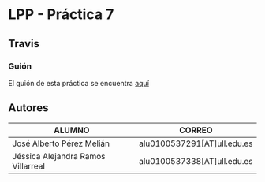 # LPP - Práctica 7
## Travis

### Guión  
El guión de esta práctica se encuentra [aquí](http://campusvirtual.ull.es/1314/mod/assign/view.php?id=95140)

Autores
-------
| ALUMNO | CORREO |
| ---------- | ---------- |
| José Alberto Pérez Melián   | alu0100537291[AT]ull.edu.es   |
| Jéssica Alejandra Ramos Villarreal   | alu0100537338[AT]ull.edu.es   |